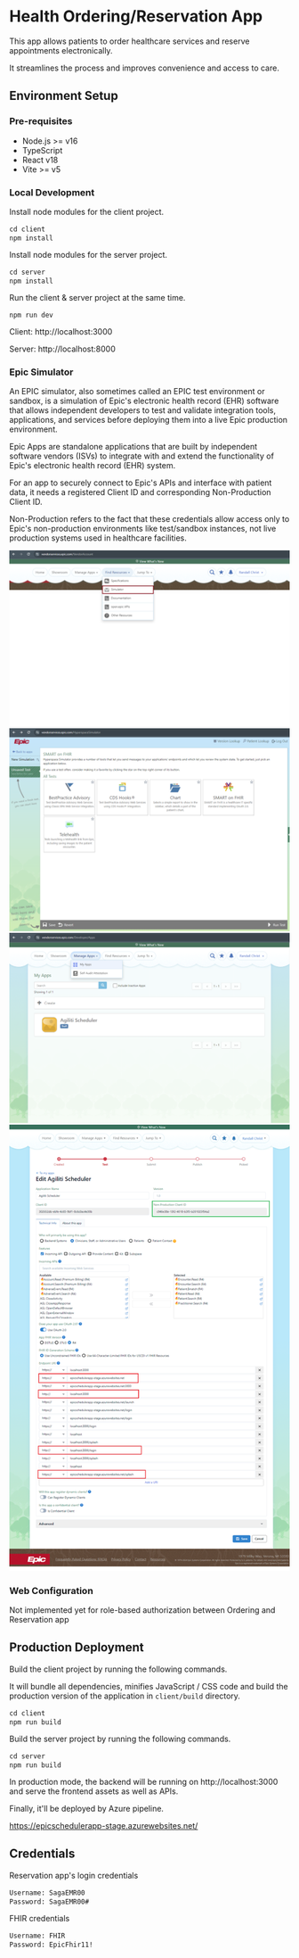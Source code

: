 # Health Ordering/Reservation App

This app allows patients to order healthcare services and reserve appointments electronically.

It streamlines the process and improves convenience and access to care.

## Environment Setup

### Pre-requisites

- Node.js >= v16
- TypeScript
- React v18
- Vite >= v5

### Local Development

Install node modules for the client project.
```
cd client
npm install
```

Install node modules for the server project.
```
cd server
npm install
```

Run the client & server project at the same time.
```
npm run dev
```

Client: http://localhost:3000

Server: http://localhost:8000

### Epic Simulator

An EPIC simulator, also sometimes called an EPIC test environment or sandbox, is a simulation of Epic's electronic health record (EHR) software that allows independent developers to test and validate integration tools, applications, and services before deploying them into a live Epic production environment.

Epic Apps are standalone applications that are built by independent software vendors (ISVs) to integrate with and extend the functionality of Epic's electronic health record (EHR) system.

For an app to securely connect to Epic's APIs and interface with patient data, it needs a registered Client ID and corresponding Non-Production Client ID.

Non-Production refers to the fact that these credentials allow access only to Epic's non-production environments like test/sandbox instances, not live production systems used in healthcare facilities.

![Epic Home](./screenshots/epic-home.png)
![Epic Simulator](./screenshots/epic-simulator.png)
![Epic Apps](./screenshots/epic-apps.png)
![Epic Settings](./screenshots/epic-settings.png)

### Web Configuration

Not implemented yet for role-based authorization between Ordering and Reservation app

## Production Deployment

Build the client project by running the following commands.

It will bundle all dependencies, minifies JavaScript / CSS code and build the production version of the application in `client/build` directory.

```
cd client
npm run build
```

Build the server project by running the following commands.

```
cd server
npm run build
```

In production mode, the backend will be running on http://localhost:3000 and serve the frontend assets as well as APIs.

Finally, it'll be deployed by Azure pipeline.

https://epicschedulerapp-stage.azurewebsites.net/

## Credentials

Reservation app's login credentials
```
Username: SagaEMR00
Password: SagaEMR00#
```

FHIR credentials
```
Username: FHIR
Password: EpicFhir11!
```